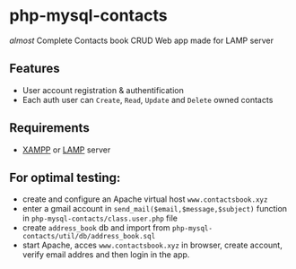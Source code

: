# php-mysql-contacts
*almost* Complete Contacts book CRUD Web app made for LAMP server

## Features
- User account registration & authentification
- Each auth user can `Create`, `Read`, `Update` and `Delete` owned contacts

## Requirements
- [XAMPP](https://www.apachefriends.org/download.html) or [LAMP](https://www.digitalocean.com/community/tutorials/how-to-install-linux-apache-mysql-php-lamp-stack-on-ubuntu-16-04) server

## For optimal testing:
- create and configure an Apache virtual host `www.contactsbook.xyz`
- enter a gmail account in `send_mail($email,$message,$subject)` function in `php-mysql-contacts/class.user.php` file
- create `address_book` db and import from `php-mysql-contacts/util/db/address_book.sql`
- start Apache, acces `www.contactsbook.xyz` in browser, create account, verify email addres and then login in the app.
